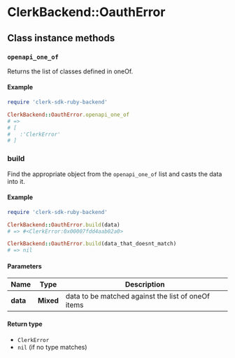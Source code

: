 # ClerkBackend::OauthError

## Class instance methods

### `openapi_one_of`

Returns the list of classes defined in oneOf.

#### Example

```ruby
require 'clerk-sdk-ruby-backend'

ClerkBackend::OauthError.openapi_one_of
# =>
# [
#   :'ClerkError'
# ]
```

### build

Find the appropriate object from the `openapi_one_of` list and casts the data into it.

#### Example

```ruby
require 'clerk-sdk-ruby-backend'

ClerkBackend::OauthError.build(data)
# => #<ClerkError:0x00007fdd4aab02a0>

ClerkBackend::OauthError.build(data_that_doesnt_match)
# => nil
```

#### Parameters

| Name | Type | Description |
| ---- | ---- | ----------- |
| **data** | **Mixed** | data to be matched against the list of oneOf items |

#### Return type

- `ClerkError`
- `nil` (if no type matches)

